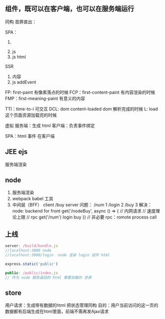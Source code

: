 ## 组件，既可以在客户端，也可以在服务端运行
同构
首屏直出：

SPA：
1. <div id="app"></div>
2. js
3. js html

SSR
1. <div id="app"> 内容 </div>
2. js addEvent


FP: first-paint 有像素落点的时候
FCP：first-content-paint 有内容渲染的时候
FMP：first-meaning-paint 有意义的内容

TTI：time-to-i 可交互
DCL: dom content-loaded dom 解析完成的时候
L: load  这个页面资源加载完的时候

虚拟
服务端：生成 html
客户端：负责事件绑定

SPA：html 事件 在客户端

## JEE ejs
服务端渲染

## node
1. 服务端渲染
2. webpack babel 工具
3. 中间层（BFF）
   client  /buy  server
   问题：
   /num    1
   /login  2
   /buy    3
   解决：
   node: backend for front
   get('/nodeBuy', async () => {
     // 内网请求
     // 速度理论上限
     // rpc
     get('/num') login buy
   })
   // 非必要
   rpc：romote process call



## 上线

```js
server: /build/bundle.js   
//localhost:3000 node 
//localhost:3000/login  node 渲染 login 组件 html

express.static('public')

public: /public/index.js
// 作为 node 服务返回的 html 需要加载的 资源
```

## store
用户请求：生成带有数据的html 
把状态管理同构
目的：用户当前访问的这一页的数据都有后端生成在html里面，前端不需再发Ajax请求